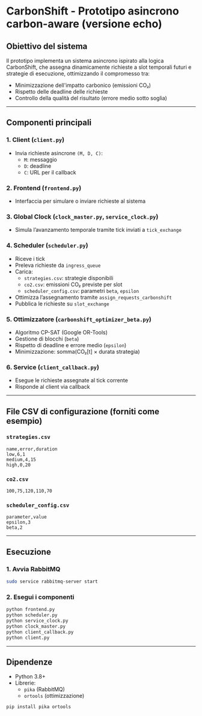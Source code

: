 # CarbonShift - Prototipo asincrono carbon-aware (versione echo)
## Obiettivo del sistema

Il prototipo implementa un sistema asincrono ispirato alla logica CarbonShift, che assegna dinamicamente richieste a slot temporali futuri e strategie di esecuzione, ottimizzando il compromesso tra:
- Minimizzazione dell'impatto carbonico (emissioni CO₂)
- Rispetto delle deadline delle richieste
- Controllo della qualità del risultato (errore medio sotto soglia)

---

## Componenti principali

### 1. Client (`client.py`)
- Invia richieste asincrone `(M, D, C)`:
  - `M`: messaggio
  - `D`: deadline
  - `C`: URL per il callback

### 2. Frontend (`frontend.py`)
- Interfaccia per simulare o inviare richieste al sistema

### 3. Global Clock (`clock_master.py`, `service_clock.py`)
- Simula l’avanzamento temporale tramite tick inviati a `tick_exchange`

### 4. Scheduler (`scheduler.py`)
- Riceve i tick
- Preleva richieste da `ingress_queue`
- Carica:
  - `strategies.csv`: strategie disponibili
  - `co2.csv`: emissioni CO₂ previste per slot
  - `scheduler_config.csv`: parametri `beta`, `epsilon`
- Ottimizza l’assegnamento tramite `assign_requests_carbonshift`
- Pubblica le richieste su `slot_exchange`

### 5. Ottimizzatore (`carbonshift_optimizer_beta.py`)
- Algoritmo CP-SAT (Google OR-Tools)
- Gestione di blocchi (`beta`)
- Rispetto di deadline e errore medio (`epsilon`)
- Minimizzazione: somma(CO₂[t] × durata strategia)

### 6. Service (`client_callback.py`)
- Esegue le richieste assegnate al tick corrente
- Risponde al client via callback

---

## File CSV di configurazione (forniti come esempio)

### `strategies.csv`
```csv
name,error,duration
low,6,1
medium,4,15
high,0,20
```

### `co2.csv`
```csv
100,75,120,110,70
```

### `scheduler_config.csv`
```csv
parameter,value
epsilon,3
beta,2
```

---

## Esecuzione

### 1. Avvia RabbitMQ
```bash
sudo service rabbitmq-server start
```

### 2. Esegui i componenti
```bash
python frontend.py
python scheduler.py
python service_clock.py
python clock_master.py
python client_callback.py
python client.py
```

---

## Dipendenze

- Python 3.8+
- Librerie:
  - `pika` (RabbitMQ)
  - `ortools` (ottimizzazione)
```bash
pip install pika ortools
```

